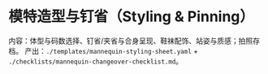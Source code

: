 # 模特造型与钉省（Styling & Pinning）

内容：体型与码数选择、钉省/夹省与合身呈现、鞋袜配饰、站姿与质感；拍照存档。
产出：`./templates/mannequin-styling-sheet.yaml` + `./checklists/mannequin-changeover-checklist.md`。
